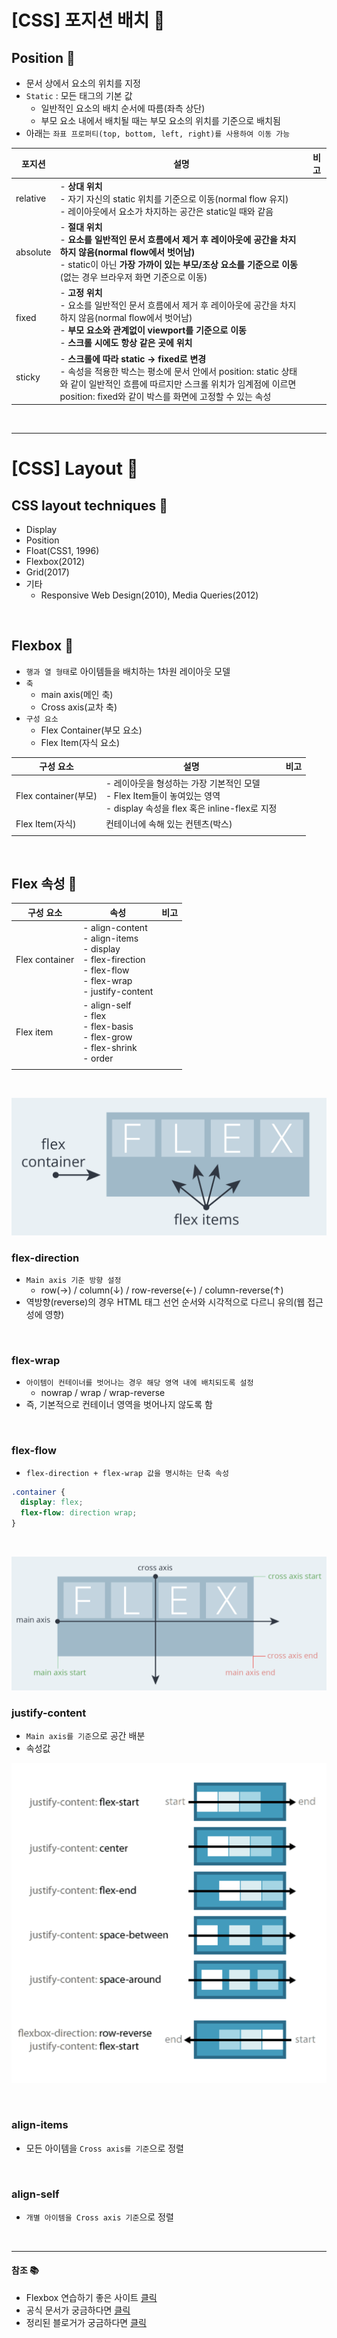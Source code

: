 # [CSS] 포지션 배치 📝

## **Position 💭**

- 문서 상에서 요소의 위치를 지정
- `Static` : 모든 태그의 기본 값
  - 일반적인 요소의 배치 순서에 따름(좌측 상단)
  - 부모 요소 내에서 배치될 때는 부모 요소의 위치를 기준으로 배치됨
- 아래는 `좌표 프로퍼티(top, bottom, left, right)를 사용하여 이동 가능`

| 포지션   | 설명                                                                                                                                                                                                                                     | 비고 |
| -------- | ---------------------------------------------------------------------------------------------------------------------------------------------------------------------------------------------------------------------------------------- | ---- |
| relative | - **상대 위치**<br />- 자기 자신의 static 위치를 기준으로 이동(normal flow 유지)<br />- 레이아웃에서 요소가 차지하는 공간은 static일 때와 같음                                                                                           |      |
| absolute | - **절대 위치**<br />- **요소를 일반적인 문서 흐름에서 제거 후 레이아웃에 공간을 차지하지 않음(normal flow에서 벗어남)**<br />- static이 아닌 **가장 가까이 있는 부모/조상 요소를 기준으로 이동**(없는 경우 브라우저 화면 기준으로 이동) |      |
| fixed    | - **고정 위치**<br />- 요소를 일반적인 문서 흐름에서 제거 후 레이아웃에 공간을 차지하지 않음(normal flow에서 벗어남)<br />- **부모 요소와 관계없이 viewport를 기준으로 이동**<br />- **스크롤 시에도 항상 같은 곳에 위치**               |      |
| sticky   | - **스크롤에 따라 static -> fixed로 변경**<br />- 속성을 적용한 박스는 평소에 문서 안에서 position: static 상태와 같이 일반적인 흐름에 따르지만 스크롤 위치가 임계점에 이르면 position: fixed와 같이 박스를 화면에 고정할 수 있는 속성   |      |

<br />

---

# [CSS] Layout 📝

## **CSS layout techniques 💭**

- Display
- Position
- Float(CSS1, 1996)
- Flexbox(2012)
- Grid(2017)
- 기타
  - Responsive Web Design(2010), Media Queries(2012)

<br />

## **Flexbox 💭**

- `행과 열 형태`로 아이템들을 배치하는 1차원 레이아웃 모델
- `축`
  - main axis(메인 축)
  - Cross axis(교차 축)
- `구성 요소`
  - Flex Container(부모 요소)
  - Flex Item(자식 요소)

| 구성 요소            | 설명                                                                                                                           | 비고 |
| -------------------- | ------------------------------------------------------------------------------------------------------------------------------ | ---- |
| Flex container(부모) | - 레이아웃을 형성하는 가장 기본적인 모델<br />- Flex Item들이 놓여있는 영역<br />- display 속성을 flex 혹은 inline-flex로 지정 |      |
| Flex Item(자식)      | 컨테이너에 속해 있는 컨텐츠(박스)                                                                                              |      |
|                      |                                                                                                                                |

<br />

## **Flex 속성 💭**

| 구성 요소      | 속성                                                                                                                             | 비고 |
| -------------- | -------------------------------------------------------------------------------------------------------------------------------- | ---- |
| Flex container | - align-content<br />- align-items<br />- display<br />- flex-firection<br />- flex-flow<br />- flex-wrap<br />- justify-content |      |
| Flex item      | - align-self<br />- flex<br />- flex-basis<br />- flex-grow<br />- flex-shrink<br />- order                                      |      |
|                |                                                                                                                                  |

<br />

![](./img/container.png)

### **flex-direction**

- `Main axis 기준 방향 설정`
  - row(→) / column(↓) / row-reverse(←) / column-reverse(↑)
- 역방향(reverse)의 경우 HTML 태그 선언 순서와 시각적으로 다르니 유의(웹 접근성에 영향)

<br />

### **flex-wrap**

- `아이템이 컨테이너를 벗어나는 경우 해당 영역 내에 배치되도록 설정`
  - nowrap / wrap / wrap-reverse
- 즉, 기본적으로 컨테이너 영역을 벗어나지 않도록 함

<br />

### **flex-flow**

- `flex-direction + flex-wrap 값을 명시하는 단축 속성`

```css
.container {
  display: flex;
  flex-flow: direction wrap;
}
```

<br />

![](./img/axis.png)

### **justify-content**

- `Main axis를 기준`으로 공간 배분
- 속성값

![](./img/justify.png)

<br />

### **align-items**

- 모든 아이템을 `Cross axis를 기준`으로 정렬

<br />

### **align-self**

- `개별 아이템을 Cross axis 기준`으로 정렬

<br />

---

#### **참조 📚**

- Flexbox 연습하기 좋은 사이트 [클릭](https://flexboxfroggy.com/#ko)
- 공식 문서가 궁금하다면 [클릭](https://developer.mozilla.org/ko/docs/Web/CSS/CSS_Flexible_Box_Layout/Basic_Concepts_of_Flexbox)
- 정리된 블로거가 궁금하다면 [클릭](https://studiomeal.com/archives/197)
